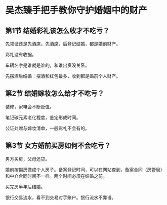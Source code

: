 # 吴杰臻手把手教你守护婚姻中的财产

## 第1节 结婚彩礼该怎么收才不吃亏？

先领证还是先酒席。先酒席，后登记结婚，都是婚前财产。

彩礼没有收据。

车辆名字是谁就是谁的，和谁出资没关系。

先摆酒后结婚：摆酒和红包最多，收到都是婚前个人财产。

## 第2节 结婚嫁妆怎么给才不吃亏？

装修，家电会不断贬值。

笔记碳元素老化程度，鉴定形成时间。

公证处赠与嫁妆清单，一般彩礼不会有的。

## 第3节 女方婚前买房如何不会吃亏？

男方买房，父母还贷。

婚前按揭房做成个人房子。备案登记时间，可以在网站查到，备案合同（房管局）和中介合同时间不一样。两个时间必须在结婚之前。

买完房半年后结婚。

银行交易流水，看不到交易对手账户。银行流水不靠谱。